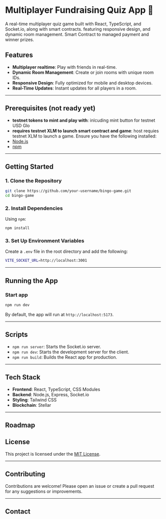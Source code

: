 # Multiplayer Fundraising Quiz App 🎲  

A real-time multiplayer quiz game built with React, TypeScript, and Socket.io, along with smart contracts. featuring responsive design, and dynamic room management.  Smart Contract to managed payment and winner prizes.

## Features  

- **Multiplayer realtime**: Play with friends in real-time.
- **Dynamic Room Management**: Create or join rooms with unique room IDs.  
- **Responsive Design**: Fully optimized for mobile and desktop devices.  
- **Real-Time Updates**: Instant updates for all players in a room.  
---

## Prerequisites (not ready yet)

- **testnet tokens to mint and play with**: inlcuding mint button for testnet USD Glo
- **requires testnet XLM to launch smart contract and game**: host requies testnet XLM to launch a game.
Ensure you have the following installed:  
- [Node.js](https://nodejs.org/)
- [npm](https://www.npmjs.com/)  

---

## Getting Started  

### 1. Clone the Repository

```bash  
git clone https://github.com/your-username/bingo-game.git  
cd bingo-game
```  

### 2. Install Dependencies

Using `npm`:  

```bash  
npm install  
```  

### 3. Set Up Environment Variables

Create a `.env` file in the root directory and add the following:  

```bash  
VITE_SOCKET_URL=http://localhost:3001

```  

---

## Running the App  

### Start app

```bash  
npm run dev  
```  

By default, the app will run at `http://localhost:5173`.

---

## Scripts  

- `npm run server`: Starts the Socket.io server.  
- `npm run dev`: Starts the development server for the client.  
- `npm run build`: Builds the React app for production.  

---

## Tech Stack  

- **Frontend**: React, TypeScript, CSS Modules  
- **Backend**: Node.js, Express, Socket.io  
- **Styling**: Tailwind CSS  
- **Blockchain**: Stellar


---

## Roadmap  

## License  

This project is licensed under the [MIT License](LICENSE).  

---

## Contributing  

Contributions are welcome! Please open an issue or create a pull request for any suggestions or improvements.

---

## Contact
